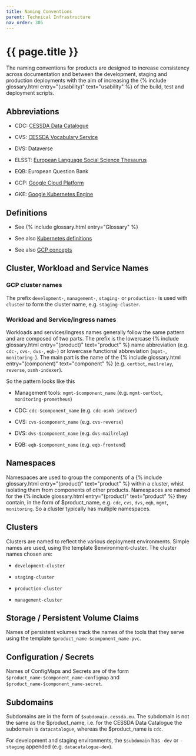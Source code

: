```yaml
---
title: Naming Conventions
parent: Technical Infrastructure
nav_order: 305
---
```


# {{ page.title }}

The naming conventions for products are designed to increase consistency across documentation and between the development,
 staging and production deployments with the aim of increasing the {% include glossary.html entry="(usability)" text="usability" %} of the build,
 test and deployment scripts.

## Abbreviations

- CDC: [CESSDA Data Catalogue](https://datacatalogue.cessda.eu/)

- CVS: [CESSDA Vocabulary Service](https://vocabularies.cessda.eu/)

- DVS: Dataverse

- ELSST: [European Language Social Science Thesaurus](https://elsst.ukdataservice.ac.uk/)

- EQB: European Question Bank

- GCP: [Google Cloud Platform](https://cloud.google.com)

- GKE: [Google Kubernetes Engine](https://console.cloud.google.com/kubernetes/)

## Definitions

- See {% include glossary.html entry="Glossary" %}

- See also [Kubernetes definitions](https://kubernetes.io/docs/concepts/overview/components/)

- See also [GCP concepts](https://cloud.google.com/docs/overview/)

## Cluster, Workload and Service Names

### GCP cluster names

The prefix `development-`, `management-`, `staging-` or `production-` is used with `cluster` to form the cluster name, e.g. `staging-cluster`.

### Workload and Service/Ingress names

Workloads and services/ingress names generally follow the same pattern and are composed of two parts.
The prefix is the lowercase  {% include glossary.html entry="(product)" text="product" %} name abbreviation (e.g. `cdc-`, `cvs-`, `dvs-`, `eqb-`)
or lowercase functional abbreviation (`mgmt-`, `monitoring-`). The main part is the name of
the  {% include glossary.html entry="(component)" text="component" %} (e.g. `certbot`, `mailrelay`, `reverse`, `osmh-indexer`).

So the pattern looks like this

- Management tools: `mgmt-$component_name` (e.g. `mgmt-certbot`, `monitoring-prometheus`)

- CDC: `cdc-$component_name` (e.g. `cdc-osmh-indexer`)

- CVS: `cvs-$component_name` (e.g. `cvs-reverse`)

- DVS: `dvs-$component_name` (e.g. `dvs-mailrelay`)

- EQB: `eqb-$component_name` (e.g. `eqb-frontend`)

## Namespaces

Namespaces are used to group the components of a  {% include glossary.html entry="(product)" text="product" %}
within a cluster, whist isolating them from components of other products.
Namespaces are named for the  {% include glossary.html entry="(product)" text="product" %} they contain,
in the form of $product_name, e.g. `cdc`, `cvs`, `dvs`, `eqb`, `mgmt`, `monitoring`.
So a cluster typically has multiple namespaces.

## Clusters

Clusters are named to reflect the various deployment environments. Simple names are used, using the template $environment-cluster.
 The cluster names chosen are:

- `development-cluster`

- `staging-cluster`

- `production-cluster`

- `management-cluster`

## Storage / Persistent Volume Claims

Names of persistent volumes track the names of the tools that they serve using the template `$product_name-$component_name-pvc`.

## Configuration / Secrets

Names of ConfigMaps and Secrets are of the form `$product_name-$component_name-configmap` and `$product_name-$component_name-secret`.

## Subdomains

Subdomains are in the form of `$subdomain.cessda.eu`. The subdomain is not the same as the $product_name,
i.e. for the CESSDA Data Catalogue the subdomain is `datacatalogue`, whereas the $product_name is `cdc`.

For development and staging environments, the `$subdomain` has `-dev` or `-staging` appended (e.g. `datacatalogue-dev`).
